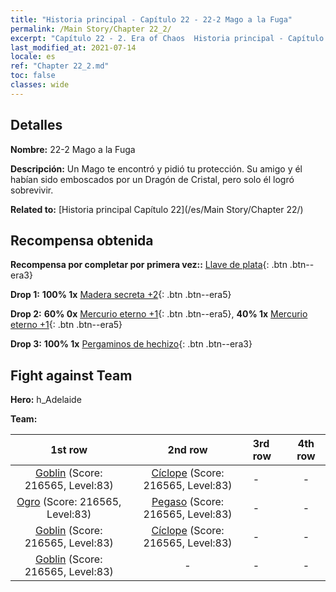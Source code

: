 ```yaml
---
title: "Historia principal - Capítulo 22 - 22-2 Mago a la Fuga"
permalink: /Main Story/Chapter 22_2/
excerpt: "Capítulo 22 - 2. Era of Chaos  Historia principal - Capítulo 22_2. 22-2 Mago a la Fuga"
last_modified_at: 2021-07-14
locale: es
ref: "Chapter 22_2.md"
toc: false
classes: wide
---
```


## Detalles

 **Nombre:** 22-2 Mago a la Fuga

 **Descripción:** Un Mago te encontró y pidió tu protección. Su amigo y él habían sido emboscados por un Dragón de Cristal, pero solo él logró sobrevivir.

 **Related to:** [Historia principal Capítulo 22](/es/Main Story/Chapter 22/)

## Recompensa obtenida

 **Recompensa por completar por primera vez::** [Llave de plata](/ItemsES/con_693/){: .btn .btn--era3}

 **Drop 1:** **100% 1x** [Madera secreta +2](/ItemsES/mat_76/){: .btn .btn--era5}

 **Drop 2:** **60% 0x** [Mercurio eterno +1](/ItemsES/mat_70/){: .btn .btn--era5}, **40% 1x** [Mercurio eterno +1](/ItemsES/mat_70/){: .btn .btn--era5}

 **Drop 3:** **100% 1x** [Pergaminos de hechizo](/ItemsES/con_694/){: .btn .btn--era3}


## Fight against Team
 **Hero:** h_Adelaide

 **Team:**


  | 1st row | 2nd row | 3rd row | 4th row |
  |:----:|:----:|:----|:----:|
  | [Goblin](/es/units/Goblin/) (Score: 216565, Level:83)  | [Cíclope](/es/units/Cyclops/) (Score: 216565, Level:83)  | - | - |
  | [Ogro](/es/units/Ogre/) (Score: 216565, Level:83)  | [Pegaso](/es/units/Pegasus/) (Score: 216565, Level:83)  | - | - |
  | [Goblin](/es/units/Goblin/) (Score: 216565, Level:83)  | [Cíclope](/es/units/Cyclops/) (Score: 216565, Level:83)  | - | - |
  | [Goblin](/es/units/Goblin/) (Score: 216565, Level:83)  | - | - | - |


